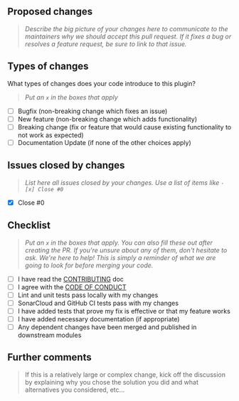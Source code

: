 ## Proposed changes

> _Describe the big picture of your changes here to communicate to the maintainers why we should accept this pull request. If it fixes a bug or resolves a feature request, be sure to link to that issue._

## Types of changes

What types of changes does your code introduce to this plugin?
> _Put an `x` in the boxes that apply_

- [ ] Bugfix (non-breaking change which fixes an issue)
- [ ] New feature (non-breaking change which adds functionality)
- [ ] Breaking change (fix or feature that would cause existing functionality to not work as expected)
- [ ] Documentation Update (if none of the other choices apply)

## Issues closed by changes

> _List here all issues closed by your changes. Use a list of items like `- [x] Close #0`_

- [x] Close #0

## Checklist

> _Put an `x` in the boxes that apply. You can also fill these out after creating the PR. If you're unsure about any of them, don't hesitate to ask. We're here to help! This is simply a reminder of what we are going to look for before merging your code._

- [ ] I have read the [CONTRIBUTING](https://github.com/lequal/sonar-icode-cnes-plugin/blob/master/CONTRIBUTING.md) doc
- [ ] I agree with the [CODE OF CONDUCT](https://github.com/lequal/sonar-icode-cnes-plugin/blob/master/CONTRIBUTING.md)
- [ ] Lint and unit tests pass locally with my changes
- [ ] SonarCloud and GitHub CI tests pass with my changes
- [ ] I have added tests that prove my fix is effective or that my feature works
- [ ] I have added necessary documentation (if appropriate)
- [ ] Any dependent changes have been merged and published in downstream modules

## Further comments

> If this is a relatively large or complex change, kick off the discussion by explaining why you chose the solution you did and what alternatives you considered, etc...
